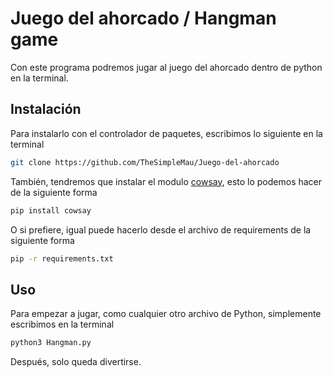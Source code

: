 # Juego del ahorcado / Hangman game

Con este programa podremos jugar al juego del ahorcado dentro de python en la terminal.

## Instalación

Para instalarlo con el controlador de paquetes, escribimos lo siguiente en la terminal

```bash
git clone https://github.com/TheSimpleMau/Juego-del-ahorcado
```
También, tendremos que instalar el modulo [cowsay](https://pypi.org/project/cowsay/), esto lo podemos hacer de la siguiente forma

```bash
pip install cowsay
```

O si prefiere, igual puede hacerlo desde el archivo de requirements de la siguiente forma

```bash
pip -r requirements.txt
```

## Uso
Para empezar a jugar, como cualquier otro archivo de Python, simplemente escribimos en la terminal
```bash
python3 Hangman.py
```
Después, solo queda divertirse.
